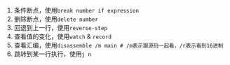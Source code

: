 1. 条件断点，使用`break number if expression`
2. 删除断点，使用`delete number`
3. 回退到上一行，使用`reverse-step`
4. 查看值的变化，使用`watch` & `record `
5. 查看汇编，使用`disassemble /m main # /m表示跟源码一起看，/r表示看到16进制`
6. 跳转到某一行执行，使用`j n`

